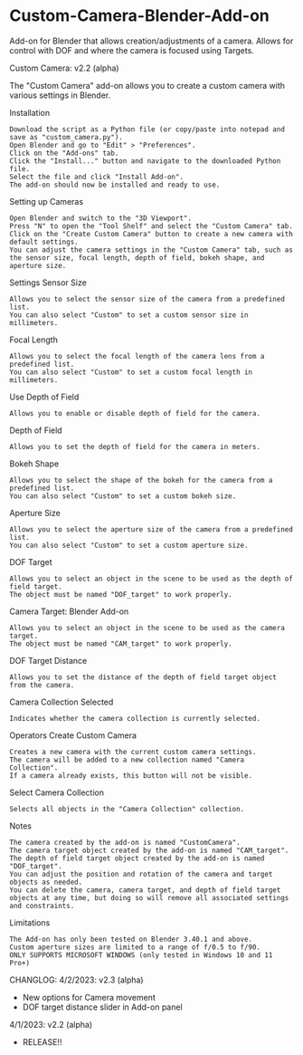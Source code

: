 # Custom-Camera-Blender-Add-on
Add-on for Blender that allows creation/adjustments of a camera. Allows for control with DOF and where the camera is focused using Targets.

Custom Camera: v2.2 (alpha)

The "Custom Camera" add-on allows you to create a custom camera with various settings in Blender.

Installation

    Download the script as a Python file (or copy/paste into notepad and save as "custom_camera.py").
    Open Blender and go to "Edit" > "Preferences".
    Click on the "Add-ons" tab.
    Click the "Install..." button and navigate to the downloaded Python file.
    Select the file and click "Install Add-on".
    The add-on should now be installed and ready to use.

Setting up Cameras

    Open Blender and switch to the "3D Viewport".
    Press "N" to open the "Tool Shelf" and select the "Custom Camera" tab.
    Click on the "Create Custom Camera" button to create a new camera with default settings.
    You can adjust the camera settings in the "Custom Camera" tab, such as the sensor size, focal length, depth of field, bokeh shape, and aperture size.

Settings
Sensor Size

    Allows you to select the sensor size of the camera from a predefined list.
    You can also select "Custom" to set a custom sensor size in millimeters.

Focal Length

    Allows you to select the focal length of the camera lens from a predefined list.
    You can also select "Custom" to set a custom focal length in millimeters.

Use Depth of Field

    Allows you to enable or disable depth of field for the camera.

Depth of Field

    Allows you to set the depth of field for the camera in meters.

Bokeh Shape

    Allows you to select the shape of the bokeh for the camera from a predefined list.
    You can also select "Custom" to set a custom bokeh size.

Aperture Size

    Allows you to select the aperture size of the camera from a predefined list.
    You can also select "Custom" to set a custom aperture size.

DOF Target

    Allows you to select an object in the scene to be used as the depth of field target.
    The object must be named "DOF_target" to work properly.

Camera Target: Blender Add-on

    Allows you to select an object in the scene to be used as the camera target.
    The object must be named "CAM_target" to work properly.

DOF Target Distance

    Allows you to set the distance of the depth of field target object from the camera.

Camera Collection Selected

    Indicates whether the camera collection is currently selected.

Operators
Create Custom Camera

    Creates a new camera with the current custom camera settings.
    The camera will be added to a new collection named "Camera Collection".
    If a camera already exists, this button will not be visible.

Select Camera Collection

    Selects all objects in the "Camera Collection" collection.

Notes

    The camera created by the add-on is named "CustomCamera".
    The camera target object created by the add-on is named "CAM_target".
    The depth of field target object created by the add-on is named "DOF_target".
    You can adjust the position and rotation of the camera and target objects as needed.
    You can delete the camera, camera target, and depth of field target objects at any time, but doing so will remove all associated settings and constraints.

Limitations

    The Add-on has only been tested on Blender 3.40.1 and above.
    Custom aperture sizes are limited to a range of f/0.5 to f/90.
    ONLY SUPPORTS MICROSOFT WINDOWS (only tested in Windows 10 and 11 Pro+)
    
    
    


CHANGLOG:
4/2/2023: v2.3 (alpha)
 - New options for Camera movement
 - DOF target distance slider in Add-on panel

4/1/2023: v2.2 (alpha)
 - RELEASE!!
